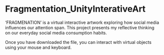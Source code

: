 # Fragmentation_UnityInterativeArt
‘FRAGMENATION’ is a virtual interactive artwork exploring how social media influences our attention span.
This project presents my reflective thinking on our everyday social media consumption habits. 

Once you have downloaded the file, you can interact with virtual objects using your mouse and keyboard.
